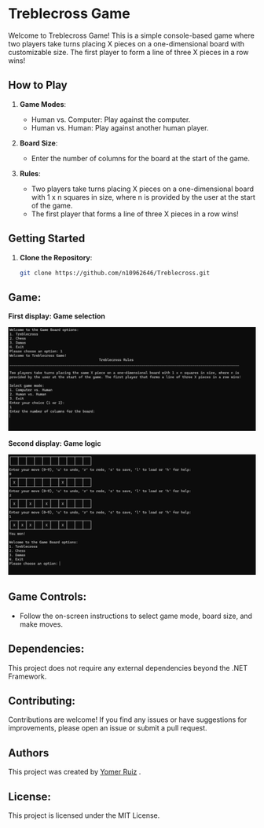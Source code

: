 # Treblecross Game

Welcome to Treblecross Game! This is a simple console-based game where two players take turns placing X pieces on a one-dimensional board with customizable size. The first player to form a line of three X pieces in a row wins!

## How to Play

1. **Game Modes**:
   - Human vs. Computer: Play against the computer.
   - Human vs. Human: Play against another human player.

2. **Board Size**:
   - Enter the number of columns for the board at the start of the game.

3. **Rules**:
   - Two players take turns placing X pieces on a one-dimensional board with 1 x n squares in size, where n is provided by the user at the start of the game.
   - The first player that forms a line of three X pieces in a row wins!

## Getting Started

1. **Clone the Repository**:
   ```bash
   git clone https://github.com/n10962646/Treblecross.git
   ```

## Game:

**First display: Game selection**

![Image Alt text](/Images/Image_1.png "First display: Game selection")

**Second display: Game logic**

![Image Alt text](/Images/Image_2.png "Second display: Game logic")

## Game Controls:

- Follow the on-screen instructions to select game mode, board size, and make moves.

## Dependencies:

This project does not require any external dependencies beyond the .NET Framework.

## Contributing:

Contributions are welcome! If you find any issues or have suggestions for improvements, please open an issue or submit a pull request.

## Authors

This project was created by [Yomer Ruiz](https://github.com/n10962646) .

## License:

This project is licensed under the MIT License.

